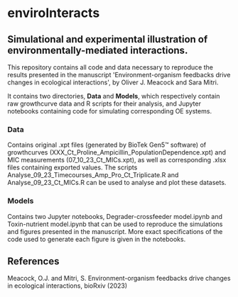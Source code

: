 # enviroInteracts
## Simulational and experimental illustration of environmentally-mediated interactions.

This repository contains all code and data necessary to reproduce the results presented in the manuscript 'Environment-organism feedbacks drive changes in ecological interactions', by Oliver J. Meacock and Sara Mitri.

It contains two directories, **Data** and **Models**, which respectively contain raw growthcurve data and R scripts for their analysis, and Jupyter notebooks containing code for simulating corresponding OE systems.

### Data

Contains original .xpt files (generated by BioTek Gen5™ software) of growthcurves (XXX_Ct_Proline_Ampicillin_PopulationDependence.xpt) and MIC measurements (07_10_23_Ct_MICs.xpt), as well as corresponding .xlsx files containing exported values. The scripts Analyse_09_23_Timecourses_Amp_Pro_Ct_Triplicate.R and Analyse_09_23_Ct_MICs.R can be used to analyse and plot these datasets.

### Models

Contains two Jupyter notebooks, Degrader-crossfeeder model.ipynb and Toxin-nutrient model.ipynb that can be used to reproduce the simulations and figures presented in the manuscript. More exact specifications of the code used to generate each figure is given in the notebooks.

## References

Meacock, O.J. and Mitri, S. Environment-organism feedbacks drive changes in ecological interactions, bioRxiv (2023) 
